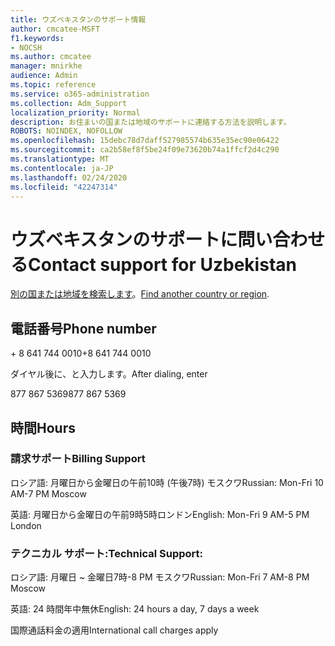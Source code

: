 ```yaml
---
title: ウズベキスタンのサポート情報
author: cmcatee-MSFT
f1.keywords:
- NOCSH
ms.author: cmcatee
manager: mnirkhe
audience: Admin
ms.topic: reference
ms.service: o365-administration
ms.collection: Adm_Support
localization_priority: Normal
description: お住まいの国または地域のサポートに連絡する方法を説明します。
ROBOTS: NOINDEX, NOFOLLOW
ms.openlocfilehash: 15debc78d7daff527985574b635e35ec90e06422
ms.sourcegitcommit: ca2b58ef8f5be24f09e73620b74a1ffcf2d4c290
ms.translationtype: MT
ms.contentlocale: ja-JP
ms.lasthandoff: 02/24/2020
ms.locfileid: "42247314"
---
```

# <a name="contact-support-for-uzbekistan"></a><span data-ttu-id="30bb8-103">ウズベキスタンのサポートに問い合わせる</span><span class="sxs-lookup"><span data-stu-id="30bb8-103">Contact support for Uzbekistan</span></span>

<span data-ttu-id="30bb8-104">[別の国または地域を検索します](../contact-support-for-business-products.md)。</span><span class="sxs-lookup"><span data-stu-id="30bb8-104">[Find another country or region](../contact-support-for-business-products.md).</span></span>

## <a name="phone-number"></a><span data-ttu-id="30bb8-105">電話番号</span><span class="sxs-lookup"><span data-stu-id="30bb8-105">Phone number</span></span>
<span data-ttu-id="30bb8-106">+ 8 641 744 0010</span><span class="sxs-lookup"><span data-stu-id="30bb8-106">+8 641 744 0010</span></span>

<span data-ttu-id="30bb8-107">ダイヤル後に、と入力します。</span><span class="sxs-lookup"><span data-stu-id="30bb8-107">After dialing, enter</span></span>

<span data-ttu-id="30bb8-108">877 867 5369</span><span class="sxs-lookup"><span data-stu-id="30bb8-108">877 867 5369</span></span>

## <a name="hours"></a><span data-ttu-id="30bb8-109">時間</span><span class="sxs-lookup"><span data-stu-id="30bb8-109">Hours</span></span>
### <a name="billing-support"></a><span data-ttu-id="30bb8-110">請求サポート</span><span class="sxs-lookup"><span data-stu-id="30bb8-110">Billing Support</span></span>

<span data-ttu-id="30bb8-111">ロシア語: 月曜日から金曜日の午前10時 (午後7時) モスクワ</span><span class="sxs-lookup"><span data-stu-id="30bb8-111">Russian: Mon-Fri 10 AM-7 PM Moscow</span></span>

<span data-ttu-id="30bb8-112">英語: 月曜日から金曜日の午前9時5時ロンドン</span><span class="sxs-lookup"><span data-stu-id="30bb8-112">English: Mon-Fri 9 AM-5 PM London</span></span>

### <a name="technical-support"></a><span data-ttu-id="30bb8-113">テクニカル サポート:</span><span class="sxs-lookup"><span data-stu-id="30bb8-113">Technical Support:</span></span>

<span data-ttu-id="30bb8-114">ロシア語: 月曜日 ~ 金曜日7時-8 PM モスクワ</span><span class="sxs-lookup"><span data-stu-id="30bb8-114">Russian: Mon-Fri 7 AM-8 PM Moscow</span></span>

<span data-ttu-id="30bb8-115">英語: 24 時間年中無休</span><span class="sxs-lookup"><span data-stu-id="30bb8-115">English: 24 hours a day, 7 days a week</span></span>

<span data-ttu-id="30bb8-116">国際通話料金の適用</span><span class="sxs-lookup"><span data-stu-id="30bb8-116">International call charges apply</span></span>